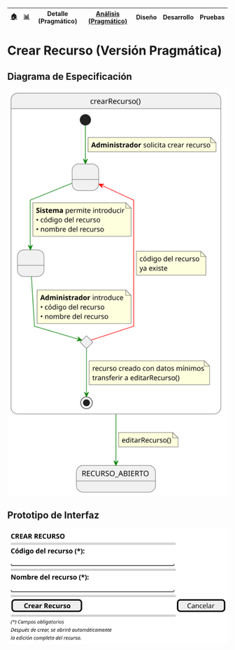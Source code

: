 <div align=right>
 
|[🏠️](../../../README.md)|[ 📊](https://raw.githubusercontent.com/mmasias/pySigHor/main/images/RUP/99-seguimiento/diagrama-contexto-administrador.svg)|**Detalle (Pragmático)**|[Análisis (Pragmático)](../../../01-analisis/casos-uso/crearRecurso/README.md)|Diseño|Desarrollo|Pruebas|
|-|-|-|-|-|-|-|

</div>

# Crear Recurso (Versión Pragmática)

## Diagrama de Especificación

![crearRecurso](/images/RUP/00-casos-uso/02-detalle/crearRecurso/crearRecurso.svg)

## Prototipo de Interfaz

<div align=center>

![crearRecurso-wireframe](/images/RUP/00-casos-uso/02-detalle/crearRecurso/crearRecurso-wireframe.svg)

</div>
